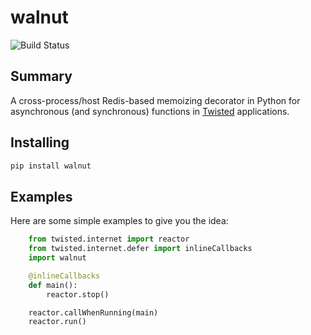 walnut
======

![Build Status](https://travis-ci.org/escattone/walnut.svg?branch=master)

Summary
-------
A cross-process/host Redis-based memoizing decorator in Python for asynchronous
(and synchronous) functions in [Twisted](http://twistedmatrix.com)
applications.

Installing
----------
```sh
pip install walnut
```

Examples
--------
Here are some simple examples to give you the idea:

```python
    from twisted.internet import reactor
    from twisted.internet.defer import inlineCallbacks
    import walnut

    @inlineCallbacks
    def main():
        reactor.stop()

    reactor.callWhenRunning(main)
    reactor.run()
```
